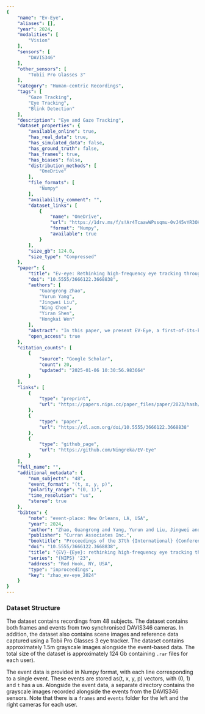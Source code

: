 ```yaml
---
{
    "name": "Ev-Eye",
    "aliases": [],
    "year": 2024,
    "modalities": [
        "Vision"
    ],
    "sensors": [
        "DAVIS346"
    ],
    "other_sensors": [
        "Tobii Pro Glasses 3"
    ],
    "category": "Human-centric Recordings",
    "tags": [
        "Gaze Tracking",
        "Eye Tracking",
        "Blink Detection"
    ],
    "description": "Eye and Gaze Tracking",
    "dataset_properties": {
        "available_online": true,
        "has_real_data": true,
        "has_simulated_data": false,
        "has_ground_truth": false,
        "has_frames": true,
        "has_biases": false,
        "distribution_methods": [
            "OneDrive"
        ],
        "file_formats": [
            "Numpy"
        ],
        "availability_comment": "",
        "dataset_links": [
            {
                "name": "OneDrive",
                "url": "https://1drv.ms/f/s!Ar4TcaawWPssqmu-0vJ45vYR3OHw",
                "format": "Numpy",
                "available": true
            }
        ],
        "size_gb": 124.0,
        "size_type": "Compressed"
    },
    "paper": {
        "title": "Ev-eye: Rethinking high-frequency eye tracking through the lenses of event cameras",
        "doi": "10.5555/3666122.3668838",
        "authors": [
            "Guangrong Zhao",
            "Yurun Yang",
            "Jingwei Liu",
            "Ning Chen",
            "Yiran Shen",
            "Hongkai Wen"
        ],
        "abstract": "In this paper, we present EV-Eye, a first-of-its-kind large scale multimodal eye tracking dataset aimed at inspiring research on high-frequency eye/gaze tracking. EV-Eye utilizes an emerging bio-inspired event camera to capture independent pixel-level intensity changes induced by eye movements, achieving sub-microsecond latency. Our dataset was curated over a two-week period and collected from 48 participants encompassing diverse genders and age groups. It comprises over 1.5 million near-eye grayscale images and 2.7 billion event samples generated by two DAVIS346 event cameras. Additionally, the dataset contains 675 thousands scene images and 2.7 million gaze references captured by Tobii Pro Glasses 3 eye tracker for cross-modality validation. Compared with existing event-based high-frequency eye tracking datasets, our dataset is significantly larger in size, and the gaze references involve more natural eye movement patterns, i.e., fixation, saccade and smooth pursuit. Alongside the event data, we also present a hybrid eye tracking method as benchmark, which leverages both the near-eye grayscale images and event data for robust and high-frequency eye tracking. We show that our method achieves higher accuracy for both pupil and gaze estimation tasks compared to the existing solution.",
        "open_access": true
    },
    "citation_counts": [
        {
            "source": "Google Scholar",
            "count": 20,
            "updated": "2025-01-06 10:30:56.983664"
        }
    ],
    "links": [
        {
            "type": "preprint",
            "url": "https://papers.nips.cc/paper_files/paper/2023/hash/c41b5d8c1ba15b2aa83e4fa1541f02c8-Abstract-Datasets_and_Benchmarks.html"
        },
        {
            "type": "paper",
            "url": "https://dl.acm.org/doi/10.5555/3666122.3668838"
        },
        {
            "type": "github_page",
            "url": "https://github.com/Ningreka/EV-Eye"
        }
    ],
    "full_name": "",
    "additional_metadata": {
        "num_subjects": "48",
        "event_format": "(t, x, y, p)",
        "polarity_range": "(0, 1)",
        "time_resolution": "us",
        "stereo": true
    },
    "bibtex": {
        "note": "event-place: New Orleans, LA, USA",
        "year": 2024,
        "author": "Zhao, Guangrong and Yang, Yurun and Liu, Jingwei and Chen, Ning and Shen, Yiran and Wen, Hongkai and Lan, Guohao",
        "publisher": "Curran Associates Inc.",
        "booktitle": "Proceedings of the 37th {International} {Conference} on {Neural} {Information} {Processing} {Systems}",
        "doi": "10.5555/3666122.3668838",
        "title": "{EV}-{Eye}: rethinking high-frequency eye tracking through the lenses of event cameras",
        "series": "{NIPS} '23",
        "address": "Red Hook, NY, USA",
        "type": "inproceedings",
        "key": "zhao_ev-eye_2024"
    }
}
---
```


### Dataset Structure

The dataset contains recordings from 48 subjects. The dataset contains both frames and events from two synchronised DAVIS346 cameras. In addition, the dataset also contains scene images and reference data captured using a Tobii Pro Glasses 3 eye tracker. The dataset contains approximately 1.5m grayscale images alongside the event-based data. The total size of the dataset is approximately 124 Gb containing `.rar` files for each user).

The event data is provided in Numpy format, with each line corresponding to a single event. These events are stored as(t, x, y, p) vectors, with (0, 1) and `t` has a us. Alongside the event data, a separate directory contains the grayscale images recorded alongside the events from the DAVIS346 sensors. Note that there is a `frames` and `events` folder for the left and the right cameras for each user.
